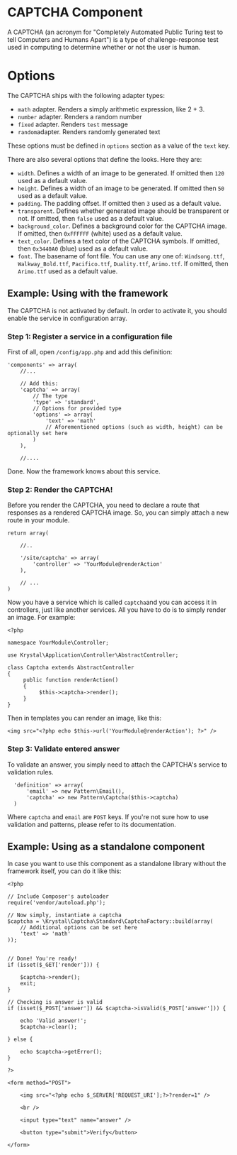 CAPTCHA Component
=================

A CAPTCHA (an acronym for "Completely Automated Public Turing test to tell Computers and Humans Apart") 
is a type of challenge-response test used in computing to determine whether or not the user is human.

# Options

The CAPTCHA ships with the following adapter types:

- `math` adapter. Renders a simply arithmetic expression, like 2 + 3.
- `number` adapter. Renders a random number
- `fixed` adapter. Renders `test` message
- `random`adapter. Renders randomly generated text

These options must be defined in `options` section as a value of the `text` key.

There are also several options that define the looks. Here they are:

- `width`. Defines a width of an image to be generated. If omitted then `120` used as a default value.
- `height`. Defines a width of an image to be generated. If omitted then `50` used as a default value.
- `padding`. The padding offset. If omitted then `3` used as a default value.
- `transparent`. Defines whether generated image should be transparent or not. If omitted, then `false` used as a default value.
- `background_color`. Defines a background color for the CAPTCHA image. If omitted, then `0xFFFFFF` (white) used as a default value.
- `text_color`. Defines a text color of the CAPTCHA symbols. If omitted, then `0x3440A0` (blue) used as a default value.
- `font`. The basename of font file. You can use any one of: `Windsong.ttf`, `Walkway_Bold.ttf`, `Pacifico.ttf`, `Duality.ttf`, `Arimo.ttf`. If omitted, then `Arimo.ttf` used as a default value.

## Example: Using with the framework

The CAPTCHA is not activated by default. In order to activate it, you should enable the service in configuration array.

### Step 1: Register a service in a configuration file
    
First of all, open `/config/app.php` and add this definition:
    
    
	'components' => array(
	    //...
	    
	    // Add this:
		'captcha' => array(
		    // The type
			'type' => 'standard',
			// Options for provided type
			'options' => array(
				'text' => 'math'
				// Aforementioned options (such as width, height) can be optionally set here
			)
		),
		
        //....

Done. Now the framework knows about this service.

### Step 2: Render the CAPTCHA!

Before you render the CAPTCHA, you need to declare a route that responses as a rendered CAPTCHA image. So, you can simply attach a new route in your module.

    return array(
        
        //..
    
        '/site/captcha' => array(
      	    'controller' => 'YourModule@renderAction'
        ),
    
        // ...
    )

Now you have a service which is called `captcha`and you can access it in controllers, just like another services. All you have to do is to simply render an image. For example:

    <?php
    
    namespace YourModule\Controller;
    
    use Krystal\Application\Controller\AbstractController;
    
    class Captcha extends AbstractController
    {
         public function renderAction()
         {
              $this->captcha->render();
         }
    }


Then in templates you can render an image, like this:

    <img src="<?php echo $this->url('YourModule@renderAction'); ?>" />

### Step 3: Validate entered answer

To validate an answer, you simply need to attach the CAPTCHA's service to validation rules. 

      'definition' => array(
    	  'email' => new Pattern\Email(),
    	  'captcha' => new Pattern\Captcha($this->captcha)
      )

Where `captcha` and `email` are `POST` keys. If you're not sure how to use validation and patterns, please refer to its documentation.

## Example: Using as a standalone component

In case you want to use this component as a standalone library without the framework itself, you can do it like this:

    <?php
    
    // Include Composer's autoloader
    require('vendor/autoload.php');
    
    // Now simply, instantiate a captcha
    $captcha = \Krystal\Captcha\Standard\CaptchaFactory::build(array(
    	// Additional options can be set here
    	'text' => 'math'
    ));
    
    
    // Done! You're ready!
    if (isset($_GET['render'])) {
    
    	$captcha->render();
    	exit;
    }
    
    // Checking is answer is valid
    if (isset($_POST['answer']) && $captcha->isValid($_POST['answer'])) {
    
    	echo 'Valid answer!';
    	$captcha->clear();
    	
    } else {
    
    	echo $captcha->getError();
    }
    
    ?>
    
    <form method="POST">
    	
    	<img src="<?php echo $_SERVER['REQUEST_URI'];?>?render=1" />
    	
    	<br />
    	
    	<input type="text" name="answer" />
    	
    	<button type="submit">Verify</button>
    	
    </form>



